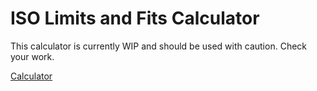 # ISO Limits and Fits Calculator

This calculator is currently WIP and should be used with caution. Check your work.

[Calculator](https://bell-jamie.github.io/iso-limits-and-fits/)
